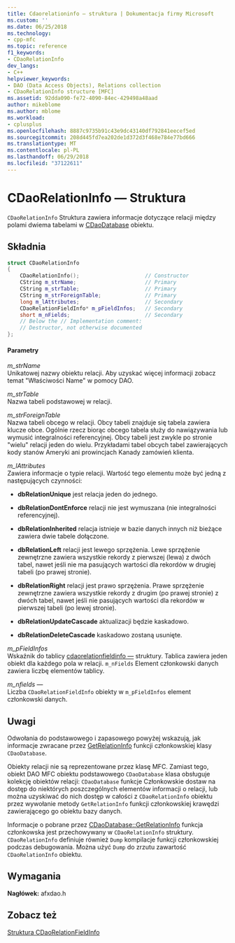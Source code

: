 ```yaml
---
title: Cdaorelationinfo — struktura | Dokumentacja firmy Microsoft
ms.custom: ''
ms.date: 06/25/2018
ms.technology:
- cpp-mfc
ms.topic: reference
f1_keywords:
- CDaoRelationInfo
dev_langs:
- C++
helpviewer_keywords:
- DAO (Data Access Objects), Relations collection
- CDaoRelationInfo structure [MFC]
ms.assetid: 92dda090-fe72-4090-84ec-429498a48aad
author: mikeblome
ms.author: mblome
ms.workload:
- cplusplus
ms.openlocfilehash: 8887c9735b91c43e9dc43140df792841eecef5ed
ms.sourcegitcommit: 208d445fd7ea202de1d372d3f468e784e77bd666
ms.translationtype: MT
ms.contentlocale: pl-PL
ms.lasthandoff: 06/29/2018
ms.locfileid: "37122611"
---
```

# <a name="cdaorelationinfo-structure"></a>CDaoRelationInfo — Struktura
`CDaoRelationInfo` Struktura zawiera informacje dotyczące relacji między polami dwiema tabelami w [CDaoDatabase](../../mfc/reference/cdaodatabase-class.md) obiektu.  
  
## <a name="syntax"></a>Składnia  
  
```cpp
struct CDaoRelationInfo  
{  
    CDaoRelationInfo();                     // Constructor  
    CString m_strName;                      // Primary  
    CString m_strTable;                     // Primary  
    CString m_strForeignTable;              // Primary  
    long m_lAttributes;                     // Secondary  
    CDaoRelationFieldInfo* m_pFieldInfos;   // Secondary  
    short m_nFields;                        // Secondary
    // Below the // Implementation comment:
    // Destructor, not otherwise documented  
};  
```  
  
#### <a name="parameters"></a>Parametry  
*m_strName*  
 Unikatowej nazwy obiektu relacji. Aby uzyskać więcej informacji zobacz temat "Właściwości Name" w pomocy DAO.  
  
 *m_strTable*  
 Nazwa tabeli podstawowej w relacji.  
  
 *m_strForeignTable*  
 Nazwa tabeli obcego w relacji. Obcy tabeli znajduje się tabela zawiera klucze obce. Ogólnie rzecz biorąc obcego tabela służy do nawiązywania lub wymusić integralności referencyjnej. Obcy tabeli jest zwykle po stronie "wielu" relacji jeden do wielu. Przykładami tabel obcych tabel zawierających kody stanów Ameryki ani prowincjach Kanady zamówień klienta.  
  
 *m_lAttributes*  
 Zawiera informacje o typie relacji. Wartość tego elementu może być jedną z następujących czynności:  
  
- **dbRelationUnique** jest relacja jeden do jednego.  
  
- **dbRelationDontEnforce** relacji nie jest wymuszana (nie integralności referencyjnej).  
  
- **dbRelationInherited** relacja istnieje w bazie danych innych niż bieżące zawiera dwie tabele dołączone.  
  
- **dbRelationLeft** relacji jest lewego sprzężenia. Lewe sprzężenie zewnętrzne zawiera wszystkie rekordy z pierwszej (lewa) z dwóch tabel, nawet jeśli nie ma pasujących wartości dla rekordów w drugiej tabeli (po prawej stronie).  
  
- **dbRelationRight** relacji jest prawo sprzężenia. Prawe sprzężenie zewnętrzne zawiera wszystkie rekordy z drugim (po prawej stronie) z dwóch tabel, nawet jeśli nie pasujących wartości dla rekordów w pierwszej tabeli (po lewej stronie).  
  
- **dbRelationUpdateCascade** aktualizacji będzie kaskadowo.  
  
- **dbRelationDeleteCascade** kaskadowo zostaną usunięte.  
  
*m_pFieldInfos*  
 Wskaźnik do tablicy [cdaorelationfieldinfo —](../../mfc/reference/cdaorelationfieldinfo-structure.md) struktury. Tablica zawiera jeden obiekt dla każdego pola w relacji. `m_nFields` Element członkowski danych zawiera liczbę elementów tablicy.  
  
*m_nfields —*  
 Liczba `CDaoRelationFieldInfo` obiekty w `m_pFieldInfos` element członkowski danych.  
  
## <a name="remarks"></a>Uwagi  
 Odwołania do podstawowego i zapasowego powyżej wskazują, jak informacje zwracane przez [GetRelationInfo](../../mfc/reference/cdaodatabase-class.md#getrelationinfo) funkcji członkowskiej klasy `CDaoDatabase`.  
  
 Obiekty relacji nie są reprezentowane przez klasę MFC. Zamiast tego, obiekt DAO MFC obiektu podstawowego `CDaoDatabase` klasa obsługuje kolekcję obiektów relacji: `CDaoDatabase` funkcje Członkowskie dostaw na dostęp do niektórych poszczególnych elementów informacji o relacji, lub można uzyskiwać do nich dostęp w całości z `CDaoRelationInfo` obiektu przez wywołanie metody `GetRelationInfo` funkcji członkowskiej krawędzi zawierającego go obiektu bazy danych.  
  
 Informacje o pobrane przez [CDaoDatabase::GetRelationInfo](../../mfc/reference/cdaodatabase-class.md#getrelationinfo) funkcja członkowska jest przechowywany w `CDaoRelationInfo` struktury. `CDaoRelationInfo` definiuje również `Dump` kompilacje funkcji członkowskiej podczas debugowania. Można użyć `Dump` do zrzutu zawartość `CDaoRelationInfo` obiektu.  
  
## <a name="requirements"></a>Wymagania  
 **Nagłówek:** afxdao.h  
  
## <a name="see-also"></a>Zobacz też  
 [Struktura CDaoRelationFieldInfo](../../mfc/reference/cdaorelationfieldinfo-structure.md)
